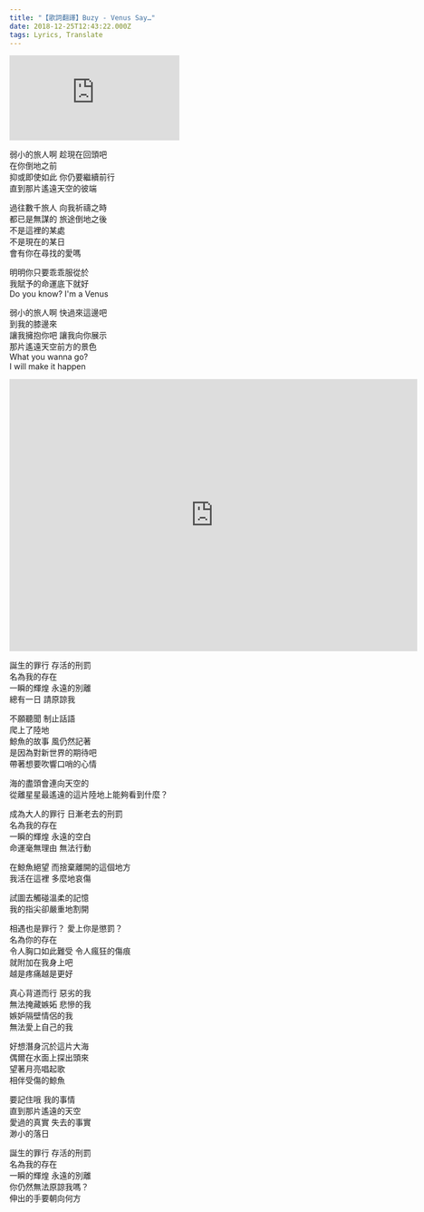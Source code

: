 ```yaml
---
title: "【歌詞翻譯】Buzy - Venus Say…"
date: 2018-12-25T12:43:22.000Z
tags: Lyrics, Translate
---
```


<iframe title="Buzy - Venus Say…" src="https://www.youtube.com/embed/e3pJIl4zHdo" frameborder="0" allow="accelerometer; autoplay; clipboard-write; encrypted-media; gyroscope; picture-in-picture" allowfullscreen></iframe>

弱小的旅人啊 趁現在回頭吧<br>
在你倒地之前<br>
抑或即使如此 你仍要繼續前行<br>
直到那片遙遠天空的彼端

過往數千旅人 向我祈禱之時<br>
都已是無謀的 旅途倒地之後<br>
不是這裡的某處<br>
不是現在的某日<br>
會有你在尋找的愛嗎

明明你只要乖乖服從於<br>
我賦予的命運底下就好<br>
Do you know? I'm a Venus

弱小的旅人啊 快過來這邊吧<br>
到我的膝邊來<br>
讓我擁抱你吧 讓我向你展示<br>
那片遙遠天空前方的景色<br>
What you wanna go?<br>
I will make it happen

<iframe title="Buzy - 鯨" width="720" height="480" src="https://www.youtube.com/embed/co2gAPZEMwM" frameborder="0" allow="accelerometer; autoplay; clipboard-write; encrypted-media; gyroscope; picture-in-picture" allowfullscreen></iframe>

誕生的罪行 存活的刑罰<br>
名為我的存在<br>
一瞬的輝煌 永遠的別離<br>
總有一日 請原諒我

不願聽聞 制止話語<br>
爬上了陸地<br>
鯨魚的故事 風仍然記著<br>
是因為對新世界的期待吧<br>
帶著想要吹響口哨的心情

海的盡頭會連向天空的<br>
從離星星最遙遠的這片陸地上能夠看到什麼？

成為大人的罪行 日漸老去的刑罰<br>
名為我的存在<br>
一瞬的輝煌 永遠的空白<br>
命運毫無理由 無法行動

在鯨魚絕望 而捨棄離開的這個地方<br>
我活在這裡 多麼地哀傷

試圖去觸碰溫柔的記憶<br>
我的指尖卻嚴重地割開

相遇也是罪行？ 愛上你是懲罰？<br>
名為你的存在<br>
令人胸口如此難受 令人瘋狂的傷痕<br>
就附加在我身上吧<br>
越是疼痛越是更好

真心背道而行 惡劣的我<br>
無法掩藏嫉妬 悲慘的我<br>
嫉妒隔壁情侶的我<br>
無法愛上自己的我

好想潛身沉於這片大海<br>
偶爾在水面上探出頭來<br>
望著月亮唱起歌<br>
相伴受傷的鯨魚

要記住哦 我的事情<br>
直到那片遙遠的天空<br>
愛過的真實 失去的事實<br>
渺小的落日

誕生的罪行 存活的刑罰<br>
名為我的存在<br>
一瞬的輝煌 永遠的別離<br>
你仍然無法原諒我嗎？<br>
伸出的手要朝向何方
